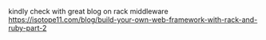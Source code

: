 kindly check with great blog on rack middleware
https://isotope11.com/blog/build-your-own-web-framework-with-rack-and-ruby-part-2